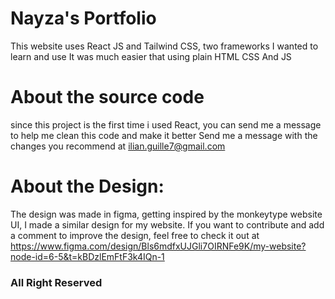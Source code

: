 # Nayza's Portfolio
This website uses React JS and Tailwind CSS, two frameworks I wanted to learn and use 
It was much easier that using plain HTML CSS And JS

# About the source code
since this project is the first time i used React, you can send me a message to help me clean this code and make it better
Send me a message with the changes you recommend at ilian.guille7@gmail.com

# About the Design:
The design was made in figma, getting inspired by the monkeytype website UI, I made a similar design for my website.
If you want to contribute and add a comment to improve the design, feel free to check it out at
https://www.figma.com/design/Bls6mdfxUJGli7OIRNFe9K/my-website?node-id=6-5&t=kBDzlEmFtF3k4IQn-1

### All Right Reserved
